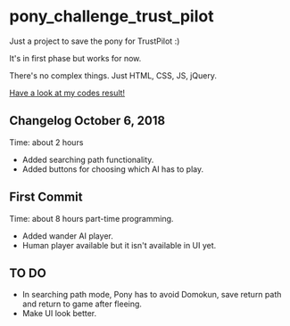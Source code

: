 # pony_challenge_trust_pilot
Just a project to save the pony for TrustPilot :)

It's in first phase but works for now.

There's no complex things. Just HTML, CSS, JS, jQuery.

[Have a look at my codes result!](https://alishahrivarian.github.io/pony_challenge_trust_pilot/)

## Changelog October 6, 2018
Time: about 2 hours
- Added searching path functionality.
- Added buttons for choosing which AI has to play.

## First Commit
Time: about 8 hours part-time programming.
- Added wander AI player.
- Human player available but it isn't available in UI yet.

## TO DO
- In searching path mode, Pony has to avoid Domokun, save return path and return to game after fleeing.
- Make UI look better.
